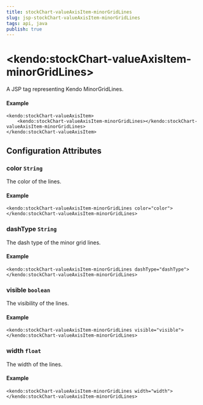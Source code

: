 ```yaml
---
title: stockChart-valueAxisItem-minorGridLines
slug: jsp-stockChart-valueAxisItem-minorGridLines
tags: api, java
publish: true
---
```


# \<kendo:stockChart-valueAxisItem-minorGridLines\>
A JSP tag representing Kendo MinorGridLines.

#### Example
    <kendo:stockChart-valueAxisItem>
        <kendo:stockChart-valueAxisItem-minorGridLines></kendo:stockChart-valueAxisItem-minorGridLines>
    </kendo:stockChart-valueAxisItem>


## Configuration Attributes


### color `String`

The color of the lines.

#### Example
    <kendo:stockChart-valueAxisItem-minorGridLines color="color">
    </kendo:stockChart-valueAxisItem-minorGridLines>



### dashType `String`

The dash type of the minor grid lines.

#### Example
    <kendo:stockChart-valueAxisItem-minorGridLines dashType="dashType">
    </kendo:stockChart-valueAxisItem-minorGridLines>



### visible `boolean`

The visibility of the lines.

#### Example
    <kendo:stockChart-valueAxisItem-minorGridLines visible="visible">
    </kendo:stockChart-valueAxisItem-minorGridLines>



### width `float`

The width of the lines.

#### Example
    <kendo:stockChart-valueAxisItem-minorGridLines width="width">
    </kendo:stockChart-valueAxisItem-minorGridLines>


